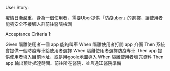 User Story:

  疫情日漸嚴重，身為一個使用者，需要Uber提供「防疫uber」的選擇，讓使用者能夠安全不接觸人群前往醫院檢測

Acceptance Criteria 1:

  Given 隔離使用者一個 app 能夠叫車
  When 隔離使用者打開 app 介面
  Then 系統會提供一個防疫專車給使用者選擇
  When 隔離使用者選擇防疫專車
  Then app 提供使用者填入目前地址，或是用goole地圖導入
  When 隔離使用者填完資料
  Then app 輸出預計抵達時間、前往所在醫院，並且通知醫院準備



